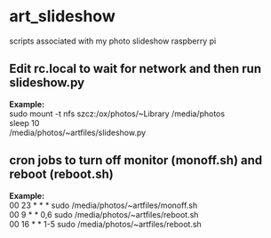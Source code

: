 # art_slideshow
scripts associated with my photo slideshow raspberry pi

## Edit rc.local to wait for network and then run slideshow.py  
**Example:**  
sudo mount -t nfs szcz:/ox/photos/~Library /media/photos  
sleep 10  
/media/photos/~artfiles/slideshow.py  

## cron jobs to turn off monitor (monoff.sh) and reboot (reboot.sh)  
**Example:**  
00 23 * * * sudo /media/photos/~artfiles/monoff.sh  
00 9 * * 0,6 sudo /media/photos/~artfiles/reboot.sh  
00 16 * * 1-5 sudo /media/photos/~artfiles/reboot.sh  
